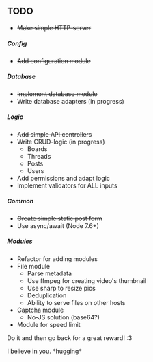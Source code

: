 ## TODO

* ~~Make simple HTTP-server~~

##### Config
* ~~Add configuration module~~

##### Database
* ~~Implement database module~~
* Write database adapters (in progress)

##### Logic
* ~~Add simple API controllers~~
* Write CRUD-logic (in progress)
  * Boards
  * Threads
  * Posts
  * Users
* Add permissions and adapt logic
* Implement validators for ALL inputs

##### Common
* ~~Create simple static post form~~
* Use async/await (Node 7.6+)

##### Modules
* Refactor for adding modules
* File module
  * Parse metadata
  * Use ffmpeg for creating video's thumbnail
  * Use sharp to resize pics
  * Deduplication
  * Ability to serve files on other hosts
* Captcha module
  * No-JS solution (base64?)
* Module for speed limit

Do it and then go back for a great reward! :3

I believe in you. \*hugging\*
